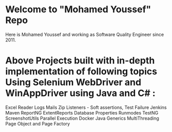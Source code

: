 # Welcome to "Mohamed Youssef"  Repo

Here is Mohamed Youssef and working as Software Quality Engineer since 2011.

# Above Projects built with in-depth implementation of following topics Using Selenium WebDriver and WinAppDriver using Java and C# :

Excel Reader
Logs
Mails
Zip
Listeners - Soft assertions, Test Failure
Jenkins
Maven
ReportNG
ExtentReports
Database
Properties
Runmodes
TestNG
ScreenshotUtils
Parallel Execution
Docker
Java Generics
MultiThreading
Page Object and Page Factory
